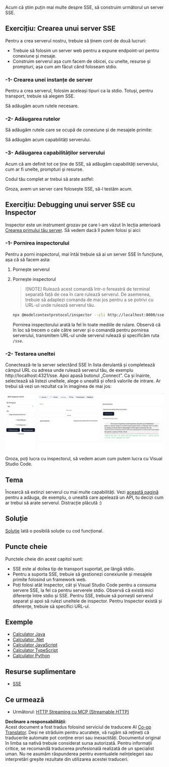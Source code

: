 <!--
CO_OP_TRANSLATOR_METADATA:
{
  "original_hash": "3dd2f1e39277c31b0e57e29d165354d6",
  "translation_date": "2025-06-13T01:06:09+00:00",
  "source_file": "03-GettingStarted/05-sse-server/README.md",
  "language_code": "ro"
}
-->
Acum că știm puțin mai multe despre SSE, să construim următorul un server SSE.

## Exercițiu: Crearea unui server SSE

Pentru a crea serverul nostru, trebuie să ținem cont de două lucruri:

- Trebuie să folosim un server web pentru a expune endpoint-uri pentru conexiune și mesaje.
- Construim serverul așa cum facem de obicei, cu unelte, resurse și prompturi, așa cum am făcut când foloseam stdio.

### -1- Crearea unei instanțe de server

Pentru a crea serverul, folosim aceleași tipuri ca la stdio. Totuși, pentru transport, trebuie să alegem SSE.

Să adăugăm acum rutele necesare.

### -2- Adăugarea rutelor

Să adăugăm rutele care se ocupă de conexiune și de mesajele primite:

Să adăugăm acum capabilități serverului.

### -3- Adăugarea capabilităților serverului

Acum că am definit tot ce ține de SSE, să adăugăm capabilități serverului, cum ar fi unelte, prompturi și resurse.

Codul tău complet ar trebui să arate astfel:

Groza, avem un server care folosește SSE, să-l testăm acum.

## Exercițiu: Debugging unui server SSE cu Inspector

Inspector este un instrument grozav pe care l-am văzut în lecția anterioară [Crearea primului tău server](/03-GettingStarted/01-first-server/README.md). Să vedem dacă îl putem folosi și aici:

### -1- Pornirea inspectorului

Pentru a porni inspectorul, mai întâi trebuie să ai un server SSE în funcțiune, așa că să facem asta:

1. Pornește serverul

1. Pornește inspectorul

    > ![NOTE]
    > Rulează acest comandă într-o fereastră de terminal separată față de cea în care rulează serverul. De asemenea, trebuie să adaptezi comanda de mai jos pentru a se potrivi cu URL-ul unde rulează serverul tău.

    ```sh
    npx @modelcontextprotocol/inspector --cli http://localhost:8000/sse --method tools/list
    ```

    Pornirea inspectorului arată la fel în toate mediile de rulare. Observă că în loc să trecem o cale către server și o comandă pentru pornirea serverului, transmitem URL-ul unde serverul rulează și specificăm ruta `/sse`.

### -2- Testarea uneltei

Conectează-te la server selectând SSE în lista derulantă și completează câmpul URL cu adresa unde rulează serverul tău, de exemplu http://localhost:4321/sse. Apoi apasă butonul „Connect”. Ca și înainte, selectează să listezi uneltele, alege o unealtă și oferă valorile de intrare. Ar trebui să vezi un rezultat ca în imaginea de mai jos:

![Server SSE rulând în inspector](../../../../translated_images/sse-inspector.d86628cc597b8fae807a31d3d6837842f5f9ee1bcc6101013fa0c709c96029ad.ro.png)

Groza, poți lucra cu inspectorul, să vedem acum cum putem lucra cu Visual Studio Code.

## Tema

Încearcă să extinzi serverul cu mai multe capabilități. Vezi [această pagină](https://api.chucknorris.io/) pentru a adăuga, de exemplu, o unealtă care apelează un API, tu decizi cum ar trebui să arate serverul. Distracție plăcută :)

## Soluție

[Soluție](./solution/README.md) Iată o posibilă soluție cu cod funcțional.

## Puncte cheie

Punctele cheie din acest capitol sunt:

- SSE este al doilea tip de transport suportat, pe lângă stdio.
- Pentru a suporta SSE, trebuie să gestionezi conexiunile și mesajele primite folosind un framework web.
- Poți folosi atât Inspector, cât și Visual Studio Code pentru a consuma servere SSE, la fel ca pentru serverele stdio. Observă că există mici diferențe între stdio și SSE. Pentru SSE, trebuie să pornești serverul separat și apoi să rulezi uneltele de inspector. Pentru Inspector există și diferențe, trebuie să specifici URL-ul.

## Exemple

- [Calculator Java](../samples/java/calculator/README.md)
- [Calculator .Net](../../../../03-GettingStarted/samples/csharp)
- [Calculator JavaScript](../../../../03-GettingStarted/samples/javascript)
- [Calculator TypeScript](../../../../03-GettingStarted/samples/typescript)
- [Calculator Python](../../../../03-GettingStarted/samples/python)

## Resurse suplimentare

- [SSE](https://developer.mozilla.org/en-US/docs/Web/API/Server-sent_events)

## Ce urmează

- Următorul: [HTTP Streaming cu MCP (Streamable HTTP)](/03-GettingStarted/06-http-streaming/README.md)

**Declinare a responsabilității**:  
Acest document a fost tradus folosind serviciul de traducere AI [Co-op Translator](https://github.com/Azure/co-op-translator). Deși ne străduim pentru acuratețe, vă rugăm să rețineți că traducerile automate pot conține erori sau inexactități. Documentul original în limba sa nativă trebuie considerat sursa autorizată. Pentru informații critice, se recomandă traducerea profesională realizată de un specialist uman. Nu ne asumăm răspunderea pentru eventualele neînțelegeri sau interpretări greșite rezultate din utilizarea acestei traduceri.